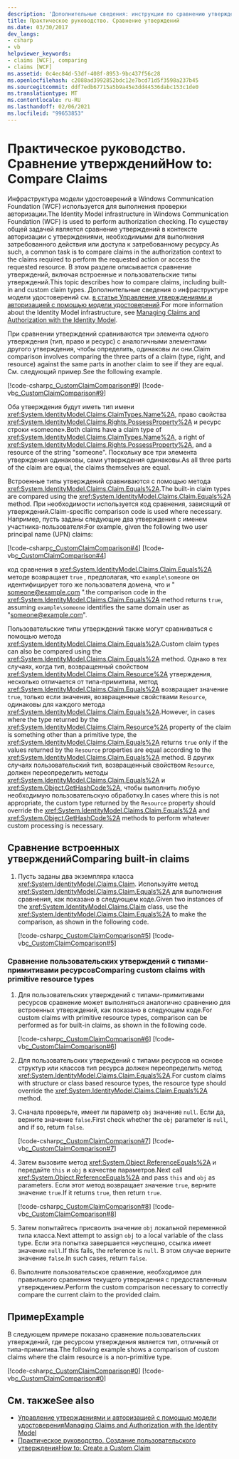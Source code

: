 ```yaml
---
description: 'Дополнительные сведения: инструкции по сравнению утверждений'
title: Практическое руководство. Сравнение утверждений
ms.date: 03/30/2017
dev_langs:
- csharp
- vb
helpviewer_keywords:
- claims [WCF], comparing
- claims [WCF]
ms.assetid: 0c4ec84d-53df-408f-8953-9bc437f56c28
ms.openlocfilehash: c2088ad3992852bdc12e7bcd71d5f3598a237b45
ms.sourcegitcommit: ddf7edb67715a5b9a45e3dd44536dabc153c1de0
ms.translationtype: MT
ms.contentlocale: ru-RU
ms.lasthandoff: 02/06/2021
ms.locfileid: "99653853"
---
```

# <a name="how-to-compare-claims"></a><span data-ttu-id="36ec7-103">Практическое руководство. Сравнение утверждений</span><span class="sxs-lookup"><span data-stu-id="36ec7-103">How to: Compare Claims</span></span>

<span data-ttu-id="36ec7-104">Инфраструктура модели удостоверений в Windows Communication Foundation (WCF) используется для выполнения проверки авторизации.</span><span class="sxs-lookup"><span data-stu-id="36ec7-104">The Identity Model infrastructure in Windows Communication Foundation (WCF) is used to perform authorization checking.</span></span> <span data-ttu-id="36ec7-105">По существу общей задачей является сравнение утверждений в контексте авторизации с утверждениями, необходимыми для выполнения затребованного действия или доступа к затребованному ресурсу.</span><span class="sxs-lookup"><span data-stu-id="36ec7-105">As such, a common task is to compare claims in the authorization context to the claims required to perform the requested action or access the requested resource.</span></span> <span data-ttu-id="36ec7-106">В этом разделе описывается сравнение утверждений, включая встроенные и пользовательские типы утверждений.</span><span class="sxs-lookup"><span data-stu-id="36ec7-106">This topic describes how to compare claims, including built-in and custom claim types.</span></span> <span data-ttu-id="36ec7-107">Дополнительные сведения о инфраструктуре модели удостоверений см. [в статье Управление утверждениями и авторизацией с помощью модели удостоверений](../feature-details/managing-claims-and-authorization-with-the-identity-model.md).</span><span class="sxs-lookup"><span data-stu-id="36ec7-107">For more information about the Identity Model infrastructure, see [Managing Claims and Authorization with the Identity Model](../feature-details/managing-claims-and-authorization-with-the-identity-model.md).</span></span>

<span data-ttu-id="36ec7-108">При сравнении утверждений сравниваются три элемента одного утверждения (тип, право и ресурс) с аналогичными элементами другого утверждения, чтобы определить, одинаковы ли они.</span><span class="sxs-lookup"><span data-stu-id="36ec7-108">Claim comparison involves comparing the three parts of a claim (type, right, and resource) against the same parts in another claim to see if they are equal.</span></span> <span data-ttu-id="36ec7-109">См. следующий пример.</span><span class="sxs-lookup"><span data-stu-id="36ec7-109">See the following example.</span></span>

[!code-csharp[c_CustomClaimComparison#9](../../../../samples/snippets/csharp/VS_Snippets_CFX/c_customclaimcomparison/cs/c_customclaimcomparison.cs#9)]
[!code-vb[c_CustomClaimComparison#9](../../../../samples/snippets/visualbasic/VS_Snippets_CFX/c_customclaimcomparison/vb/source.vb#9)]

<span data-ttu-id="36ec7-110">Оба утверждения будут иметь тип имени <xref:System.IdentityModel.Claims.ClaimTypes.Name%2A>, право свойства <xref:System.IdentityModel.Claims.Rights.PossessProperty%2A> и ресурс строки «someone».</span><span class="sxs-lookup"><span data-stu-id="36ec7-110">Both claims have a claim type of <xref:System.IdentityModel.Claims.ClaimTypes.Name%2A>, a right of <xref:System.IdentityModel.Claims.Rights.PossessProperty%2A>, and a resource of the string "someone".</span></span> <span data-ttu-id="36ec7-111">Поскольку все три элемента утверждения одинаковы, сами утверждения одинаковы.</span><span class="sxs-lookup"><span data-stu-id="36ec7-111">As all three parts of the claim are equal, the claims themselves are equal.</span></span>

<span data-ttu-id="36ec7-112">Встроенные типы утверждений сравниваются с помощью метода <xref:System.IdentityModel.Claims.Claim.Equals%2A>.</span><span class="sxs-lookup"><span data-stu-id="36ec7-112">The built-in claim types are compared using the <xref:System.IdentityModel.Claims.Claim.Equals%2A> method.</span></span> <span data-ttu-id="36ec7-113">При необходимости используется код сравнения, зависящий от утверждений.</span><span class="sxs-lookup"><span data-stu-id="36ec7-113">Claim-specific comparison code is used where necessary.</span></span> <span data-ttu-id="36ec7-114">Например, пусть заданы следующие два утверждения с именем участника-пользователя:</span><span class="sxs-lookup"><span data-stu-id="36ec7-114">For example, given the following two user principal name (UPN) claims:</span></span>

[!code-csharp[c_CustomClaimComparison#4](../../../../samples/snippets/csharp/VS_Snippets_CFX/c_customclaimcomparison/cs/c_customclaimcomparison.cs#4)]
[!code-vb[c_CustomClaimComparison#4](../../../../samples/snippets/visualbasic/VS_Snippets_CFX/c_customclaimcomparison/vb/source.vb#4)]

<span data-ttu-id="36ec7-115">код сравнения в <xref:System.IdentityModel.Claims.Claim.Equals%2A> методе возвращает `true` , предполагая, что `example\someone` он идентифицирует того же пользователя домена, что и " someone@example.com ".</span><span class="sxs-lookup"><span data-stu-id="36ec7-115">the comparison code in the <xref:System.IdentityModel.Claims.Claim.Equals%2A> method returns `true`, assuming `example\someone` identifies the same domain user as "someone@example.com".</span></span>

<span data-ttu-id="36ec7-116">Пользовательские типы утверждений также могут сравниваться с помощью метода <xref:System.IdentityModel.Claims.Claim.Equals%2A>.</span><span class="sxs-lookup"><span data-stu-id="36ec7-116">Custom claim types can also be compared using the <xref:System.IdentityModel.Claims.Claim.Equals%2A> method.</span></span> <span data-ttu-id="36ec7-117">Однако в тех случаях, когда тип, возвращенный свойством <xref:System.IdentityModel.Claims.Claim.Resource%2A> утверждения, несколько отличается от типа-примитива, метод <xref:System.IdentityModel.Claims.Claim.Equals%2A> возвращает значение `true`, только если значения, возвращенные свойствами `Resource`, одинаковы для каждого метода <xref:System.IdentityModel.Claims.Claim.Equals%2A>.</span><span class="sxs-lookup"><span data-stu-id="36ec7-117">However, in cases where the type returned by the <xref:System.IdentityModel.Claims.Claim.Resource%2A> property of the claim is something other than a primitive type, the <xref:System.IdentityModel.Claims.Claim.Equals%2A> returns `true` only if the values returned by the `Resource` properties are equal according to the <xref:System.IdentityModel.Claims.Claim.Equals%2A> method.</span></span> <span data-ttu-id="36ec7-118">В других случаях пользовательский тип, возвращенный свойством `Resource`, должен переопределить методы <xref:System.IdentityModel.Claims.Claim.Equals%2A> и <xref:System.Object.GetHashCode%2A>, чтобы выполнить любую необходимую пользовательскую обработку.</span><span class="sxs-lookup"><span data-stu-id="36ec7-118">In cases where this is not appropriate, the custom type returned by the `Resource` property should override the <xref:System.IdentityModel.Claims.Claim.Equals%2A> and <xref:System.Object.GetHashCode%2A> methods to perform whatever custom processing is necessary.</span></span>

## <a name="comparing-built-in-claims"></a><span data-ttu-id="36ec7-119">Сравнение встроенных утверждений</span><span class="sxs-lookup"><span data-stu-id="36ec7-119">Comparing built-in claims</span></span>

1. <span data-ttu-id="36ec7-120">Пусть заданы два экземпляра класса <xref:System.IdentityModel.Claims.Claim>. Используйте метод <xref:System.IdentityModel.Claims.Claim.Equals%2A> для выполнения сравнения, как показано в следующем коде.</span><span class="sxs-lookup"><span data-stu-id="36ec7-120">Given two instances of the <xref:System.IdentityModel.Claims.Claim> class, use the <xref:System.IdentityModel.Claims.Claim.Equals%2A> to make the comparison, as shown in the following code.</span></span>

     [!code-csharp[c_CustomClaimComparison#5](../../../../samples/snippets/csharp/VS_Snippets_CFX/c_customclaimcomparison/cs/c_customclaimcomparison.cs#5)]
     [!code-vb[c_CustomClaimComparison#5](../../../../samples/snippets/visualbasic/VS_Snippets_CFX/c_customclaimcomparison/vb/source.vb#5)]

### <a name="comparing-custom-claims-with-primitive-resource-types"></a><span data-ttu-id="36ec7-121">Сравнение пользовательских утверждений с типами-примитивами ресурсов</span><span class="sxs-lookup"><span data-stu-id="36ec7-121">Comparing custom claims with primitive resource types</span></span>

1. <span data-ttu-id="36ec7-122">Для пользовательских утверждений с типами-примитивами ресурсов сравнение может выполняться аналогично сравнению для встроенных утверждений, как показано в следующем коде.</span><span class="sxs-lookup"><span data-stu-id="36ec7-122">For custom claims with primitive resource types, comparison can be performed as for built-in claims, as shown in the following code.</span></span>

     [!code-csharp[c_CustomClaimComparison#6](../../../../samples/snippets/csharp/VS_Snippets_CFX/c_customclaimcomparison/cs/c_customclaimcomparison.cs#6)]
     [!code-vb[c_CustomClaimComparison#6](../../../../samples/snippets/visualbasic/VS_Snippets_CFX/c_customclaimcomparison/vb/source.vb#6)]

2. <span data-ttu-id="36ec7-123">Для пользовательских утверждений с типами ресурсов на основе структур или классов тип ресурса должен переопределить метод <xref:System.IdentityModel.Claims.Claim.Equals%2A>.</span><span class="sxs-lookup"><span data-stu-id="36ec7-123">For custom claims with structure or class based resource types, the resource type should override the <xref:System.IdentityModel.Claims.Claim.Equals%2A> method.</span></span>

3. <span data-ttu-id="36ec7-124">Сначала проверьте, имеет ли параметр `obj` значение `null`. Если да, верните значение `false`.</span><span class="sxs-lookup"><span data-stu-id="36ec7-124">First check whether the `obj` parameter is `null`, and if so, return `false`.</span></span>

     [!code-csharp[c_CustomClaimComparison#7](../../../../samples/snippets/csharp/VS_Snippets_CFX/c_customclaimcomparison/cs/c_customclaimcomparison.cs#7)]
     [!code-vb[c_CustomClaimComparison#7](../../../../samples/snippets/visualbasic/VS_Snippets_CFX/c_customclaimcomparison/vb/source.vb#7)]

4. <span data-ttu-id="36ec7-125">Затем вызовите метод <xref:System.Object.ReferenceEquals%2A> и передайте `this` и `obj` в качестве параметров.</span><span class="sxs-lookup"><span data-stu-id="36ec7-125">Next call <xref:System.Object.ReferenceEquals%2A> and pass `this` and `obj` as parameters.</span></span> <span data-ttu-id="36ec7-126">Если этот метод возвращает значение `true`, верните значение `true`.</span><span class="sxs-lookup"><span data-stu-id="36ec7-126">If it returns `true`, then return `true`.</span></span>

     [!code-csharp[c_CustomClaimComparison#8](../../../../samples/snippets/csharp/VS_Snippets_CFX/c_customclaimcomparison/cs/c_customclaimcomparison.cs#8)]
     [!code-vb[c_CustomClaimComparison#8](../../../../samples/snippets/visualbasic/VS_Snippets_CFX/c_customclaimcomparison/vb/source.vb#8)]

5. <span data-ttu-id="36ec7-127">Затем попытайтесь присвоить значение `obj` локальной переменной типа класса.</span><span class="sxs-lookup"><span data-stu-id="36ec7-127">Next attempt to assign `obj` to a local variable of the class type.</span></span> <span data-ttu-id="36ec7-128">Если эта попытка завершается неуспешно, ссылка имеет значение `null`.</span><span class="sxs-lookup"><span data-stu-id="36ec7-128">If this fails, the reference is `null`.</span></span> <span data-ttu-id="36ec7-129">В этом случае верните значение `false`.</span><span class="sxs-lookup"><span data-stu-id="36ec7-129">In such cases, return `false`.</span></span>

6. <span data-ttu-id="36ec7-130">Выполните пользовательское сравнение, необходимое для правильного сравнения текущего утверждения с предоставленным утверждением.</span><span class="sxs-lookup"><span data-stu-id="36ec7-130">Perform the custom comparison necessary to correctly compare the current claim to the provided claim.</span></span>

## <a name="example"></a><span data-ttu-id="36ec7-131">Пример</span><span class="sxs-lookup"><span data-stu-id="36ec7-131">Example</span></span>

<span data-ttu-id="36ec7-132">В следующем примере показано сравнение пользовательских утверждений, где ресурсом утверждения является тип, отличный от типа-примитива.</span><span class="sxs-lookup"><span data-stu-id="36ec7-132">The following example shows a comparison of custom claims where the claim resource is a non-primitive type.</span></span>

[!code-csharp[c_CustomClaimComparison#0](../../../../samples/snippets/csharp/VS_Snippets_CFX/c_customclaimcomparison/cs/c_customclaimcomparison.cs#0)]
[!code-vb[c_CustomClaimComparison#0](../../../../samples/snippets/visualbasic/VS_Snippets_CFX/c_customclaimcomparison/vb/source.vb#0)]

## <a name="see-also"></a><span data-ttu-id="36ec7-133">См. также</span><span class="sxs-lookup"><span data-stu-id="36ec7-133">See also</span></span>

- [<span data-ttu-id="36ec7-134">Управление утверждениями и авторизацией с помощью модели удостоверения</span><span class="sxs-lookup"><span data-stu-id="36ec7-134">Managing Claims and Authorization with the Identity Model</span></span>](../feature-details/managing-claims-and-authorization-with-the-identity-model.md)
- [<span data-ttu-id="36ec7-135">Практическое руководство. Создание пользовательского утверждения</span><span class="sxs-lookup"><span data-stu-id="36ec7-135">How to: Create a Custom Claim</span></span>](how-to-create-a-custom-claim.md)
